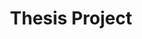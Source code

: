---
layout: post
title: Thesis Project
name: thesis_project
img: Thesis.png
alt: image-alt
description: "Their be germs!"
image_items: [
    {
        title: Thesis Project,
        img: QDA_1.png,
        description: "This is a description"
    },
    {
        img: QDA_2.png,
        description: "This is a description"
    },
    {
        img: QDA_3.png,
        description: "This is a description"
    },
    {
        img: QDA_4.png,
        description: "This is a description"
    },
    {
        img: QDA_5.png,
        description: "This is a description"
    },
    {
        img: QDA_6.png,
        description: "This is a description"
    },
    {
        img: QDA_7.png,
        description: "This is a description"
    },
    {
        img: QDA_8.png,
        description: "This is a description"
    },
    {
        img: QDA_9.png,
        description: "This is a description"
    },
    {
        img: QDA_10.png,
        description: "This is a description"
    },
    {
        img: QDA_11.png,
        description: "This is a description"
    },
    {
        img: QDA_12.png,
        description: "This is a description"
    },
    {
        img: QDA_13.png,
        description: "This is a description"
    },
    {
        img: QDA_14.png,
        description: "This is a description"
    },
    {
        img: QDA_15.png,
        description: "This is a description"
    },
    {
        img: QDA_16.png,
        description: "This is a description"
    },
    {
        img: QDA_17.png,
        description: "This is a description"
    },
    
]
---